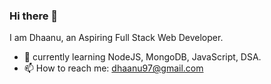 ### Hi there 👋

I am Dhaanu, an Aspiring Full Stack Web Developer.
- 🌱 currently learning NodeJS, MongoDB, JavaScript, DSA.
- 📫 How to reach me: dhaanu97@gmail.com

<!--
**DhaanuI/DhaanuI** is a ✨ _special_ ✨ repository because its `README.md` (this file) appears on your GitHub profile.

Here are some ideas to get you started:


- 🌱 I’m currently learning Node 
- 👯 I’m looking to collaborate on ...
- 🤔 I’m looking for help with ...
- 💬 Ask me about ...
- 📫 How to reach me: ...
- 😄 Pronouns: ...
- ⚡ Fun fact: ...
-->
